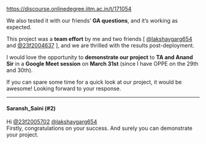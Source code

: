 https://discourse.onlinedegree.iitm.ac.in/t/171054

We also tested it with our friends’ <strong>GA questions</strong>, and it’s working as expected.</p>
<p>This project was a <strong>team effort</strong> by me and two friends [ <a class="mention" href="/u/lakshaygarg654">@lakshaygarg654</a> and <a class="mention" href="/u/23f2004637">@23f2004637</a> ], and we are thrilled with the results post-deployment.</p>
<p>I would love the opportunity to <strong>demonstrate our project</strong> to <strong>TA and Anand Sir</strong> in a <strong>Google Meet session</strong> on <strong>March 31st</strong> (since I have OPPE on the 29th and 30th).</p>
<p>If you can spare some time for a quick look at our project, it would be awesome! Looking forward to your response.</p><hr>

<h4>Saransh_Saini (#2)</h4>
<p>Hi <a class="mention" href="/u/23f2005702">@23f2005702</a> <a class="mention" href="/u/lakshaygarg654">@lakshaygarg654</a><br/>
Firstly, congratulations on your success. And surely you can demonstrate your project.